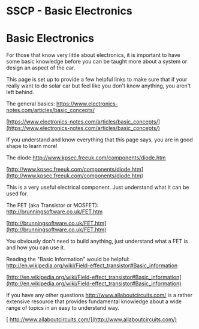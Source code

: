 # SSCP - Basic Electronics

# Basic Electronics

For those that know very little about electronics, it is important to have some basic knowledge before you can be taught more about a system or design an aspect of the car.

This page is set up to provide a few helpful links to make sure that if your really want to do solar car but feel like you don't know anything, you aren't left behind.

The general basics: https://www.electronics-notes.com/articles/basic_concepts/

[https://www.electronics-notes.com/articles/basic_concepts/](https://www.electronics-notes.com/articles/basic_concepts/)

If you understand and know everything that this page says, you are in good shape to learn more!

The diode:http://www.kpsec.freeuk.com/components/diode.htm

[http://www.kpsec.freeuk.com/components/diode.htm](http://www.kpsec.freeuk.com/components/diode.htm)

This is a very useful electrical component. Just understand what it can be used for.

The FET (aka Transistor or MOSFET): http://brunningsoftware.co.uk/FET.htm

[http://brunningsoftware.co.uk/FET.htm](http://brunningsoftware.co.uk/FET.htm)

You obviously don't need to build anything, just understand what a FET is and how you can use it.

Reading the "Basic Information" would be helpful: http://en.wikipedia.org/wiki/Field-effect_transistor#Basic_information

[http://en.wikipedia.org/wiki/Field-effect_transistor#Basic_information](http://en.wikipedia.org/wiki/Field-effect_transistor#Basic_information)

If you have any other questions http://www.allaboutcircuits.com/ is a rather extensive resource that provides fundamental knowledge about a wide range of topics in an easy to understand way.

[ http://www.allaboutcircuits.com/](http://www.allaboutcircuits.com/)

